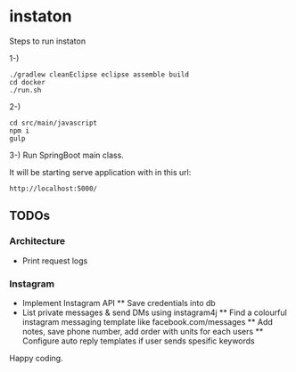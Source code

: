 # instaton

Steps to run instaton

1-)
```
./gradlew cleanEclipse eclipse assemble build
cd docker
./run.sh
```

2-)
```
cd src/main/javascript
npm i
gulp
```

3-)
Run SpringBoot main class.

It will be starting serve application with in this url:
```
http://localhost:5000/
```

## TODOs

### Architecture
* Print request logs

### Instagram
* Implement Instagram API
** Save credentials into db
* List private messages & send DMs using instagram4j
** Find a colourful instagram messaging template like facebook.com/messages
** Add notes, save phone number, add order with units for each users
** Configure auto reply templates if user sends spesific keywords

Happy coding.